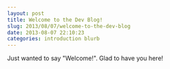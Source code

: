 ```yaml
---
layout: post
title: Welcome to the Dev Blog!
slug: 2013/08/07/welcome-to-the-dev-blog
date: 2013-08-07 22:10:23 
categories: introduction blurb
---
```


Just wanted to say "Welcome!". Glad to have you here!
